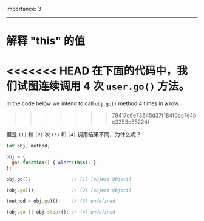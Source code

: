 importance: 3

---

# 解释 "this" 的值

<<<<<<< HEAD
在下面的代码中，我们试图连续调用 4 次 `user.go()` 方法。
=======
In the code below we intend to call `obj.go()` method 4 times in a row.
>>>>>>> 79417c6e73645d37f184f0cc7e4bc3353e85224f

但是 `(1)` 和 `(2)` 次 `(3)` 和 `(4)` 调用结果不同，为什么呢？

```js run no-beautify
let obj, method;

obj = {
  go: function() { alert(this); }
};

obj.go();               // (1) [object Object]

(obj.go)();             // (2) [object Object]

(method = obj.go)();    // (3) undefined

(obj.go || obj.stop)(); // (4) undefined
```

